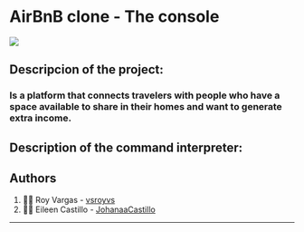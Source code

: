 # AirBnB clone - The console

![](https://static.cdnlogo.com/logos/a/94/airbnb.png)


## Descripcion of the project:

### Is a platform that connects travelers with people who have a space available to share in their homes and want to generate extra income.

## Description of the command interpreter:

###
###
###

## Authors
                
1. 👨‍💻 Roy Vargas - [vsroyvs](https://github.com/vsroyvs/)
2. 👩‍💻 Eileen Castillo - [JohanaaCastillo](https://github.com/JohanaaCastillo/)
                
----
